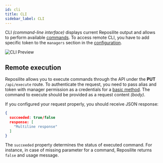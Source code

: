 ```yaml
---
id: cli
title: CLI
sidebar_label: CLI
---
```


CLI *(command-line interface)* displays current Reposilite output and allows to perform available [commands](install#interactive-cli).
To access remote CLI, you have to add specific token to the `managers` section in the [configuration](configuration#default-configuration).

![CLI Preview](/img/cli-preview.gif)

## Remote execution
Reposilite allows you to execute commands through the API under the **PUT** `/api/execute` route. 
To authenticate the request, you need to pass alias and token with manager permission as a credentials for a [basic method](https://en.wikipedia.org/wiki/Basic_access_authentication). The command to execute should be provided as a request content _(body)_.

If you configured your request properly, you should receive JSON response:

```json
{
  succeeded: true/false
  response: [
    "Multiline response"
  ]
}
```

The `succeeded` property determines the status of executed command.
For instance, in case of missing parameter for a command, 
Reposilite returns `false` and usage message.